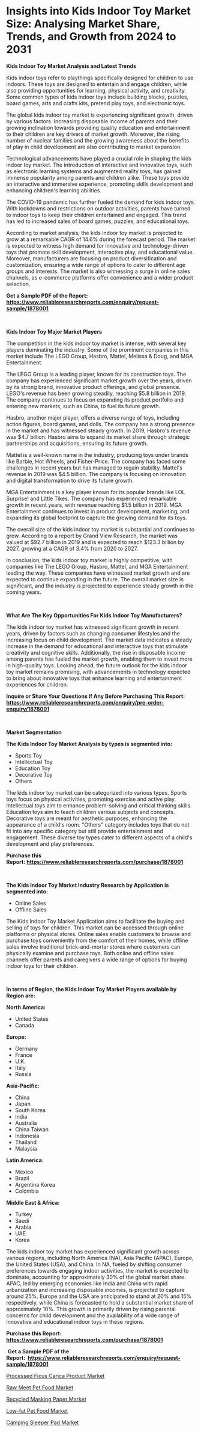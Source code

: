 <p><h1>Insights into Kids Indoor Toy Market Size: Analysing Market Share, Trends, and Growth from 2024 to 2031</h1></p><p><strong>Kids Indoor Toy Market Analysis and Latest Trends</strong></p>
<p><p>Kids indoor toys refer to playthings specifically designed for children to use indoors. These toys are designed to entertain and engage children, while also providing opportunities for learning, physical activity, and creativity. Some common types of kids indoor toys include building blocks, puzzles, board games, arts and crafts kits, pretend play toys, and electronic toys.</p><p>The global kids indoor toy market is experiencing significant growth, driven by various factors. Increasing disposable income of parents and their growing inclination towards providing quality education and entertainment to their children are key drivers of market growth. Moreover, the rising number of nuclear families and the growing awareness about the benefits of play in child development are also contributing to market expansion.</p><p>Technological advancements have played a crucial role in shaping the kids indoor toy market. The introduction of interactive and innovative toys, such as electronic learning systems and augmented reality toys, has gained immense popularity among parents and children alike. These toys provide an interactive and immersive experience, promoting skills development and enhancing children's learning abilities.</p><p>The COVID-19 pandemic has further fueled the demand for kids indoor toys. With lockdowns and restrictions on outdoor activities, parents have turned to indoor toys to keep their children entertained and engaged. This trend has led to increased sales of board games, puzzles, and educational toys.</p><p>According to market analysis, the kids indoor toy market is projected to grow at a remarkable CAGR of 14.6% during the forecast period. The market is expected to witness high demand for innovative and technology-driven toys that promote skill development, interactive play, and educational value. Moreover, manufacturers are focusing on product diversification and customization, ensuring a wide range of options to cater to different age groups and interests. The market is also witnessing a surge in online sales channels, as e-commerce platforms offer convenience and a wider product selection.</p></p>
<p><strong>Get a Sample PDF of the Report:&nbsp; <a href="https://www.reliableresearchreports.com/enquiry/request-sample/1878001">https://www.reliableresearchreports.com/enquiry/request-sample/1878001</a></strong></p>
<p>&nbsp;</p>
<p><strong>Kids Indoor Toy Major Market Players</strong></p>
<p><p>The competition in the kids indoor toy market is intense, with several key players dominating the industry. Some of the prominent companies in this market include The LEGO Group, Hasbro, Mattel, Melissa & Doug, and MGA Entertainment.</p><p>The LEGO Group is a leading player, known for its construction toys. The company has experienced significant market growth over the years, driven by its strong brand, innovative product offerings, and global presence. LEGO's revenue has been growing steadily, reaching $5.8 billion in 2019. The company continues to focus on expanding its product portfolio and entering new markets, such as China, to fuel its future growth.</p><p>Hasbro, another major player, offers a diverse range of toys, including action figures, board games, and dolls. The company has a strong presence in the market and has witnessed steady growth. In 2019, Hasbro's revenue was $4.7 billion. Hasbro aims to expand its market share through strategic partnerships and acquisitions, ensuring its future growth.</p><p>Mattel is a well-known name in the industry, producing toys under brands like Barbie, Hot Wheels, and Fisher-Price. The company has faced some challenges in recent years but has managed to regain stability. Mattel's revenue in 2019 was $4.5 billion. The company is focusing on innovation and digital transformation to drive its future growth.</p><p>MGA Entertainment is a key player known for its popular brands like LOL Surprise! and Little Tikes. The company has experienced remarkable growth in recent years, with revenue reaching $1.5 billion in 2019. MGA Entertainment continues to invest in product development, marketing, and expanding its global footprint to capture the growing demand for its toys.</p><p>The overall size of the kids indoor toy market is substantial and continues to grow. According to a report by Grand View Research, the market was valued at $92.7 billion in 2019 and is expected to reach $123.3 billion by 2027, growing at a CAGR of 3.4% from 2020 to 2027.</p><p>In conclusion, the kids indoor toy market is highly competitive, with companies like The LEGO Group, Hasbro, Mattel, and MGA Entertainment leading the way. These companies have witnessed market growth and are expected to continue expanding in the future. The overall market size is significant, and the industry is projected to experience steady growth in the coming years.</p></p>
<p>&nbsp;</p>
<p><strong>What Are The Key Opportunities For Kids Indoor Toy Manufacturers?</strong></p>
<p><p>The kids indoor toy market has witnessed significant growth in recent years, driven by factors such as changing consumer lifestyles and the increasing focus on child development. The market data indicates a steady increase in the demand for educational and interactive toys that stimulate creativity and cognitive skills. Additionally, the rise in disposable income among parents has fueled the market growth, enabling them to invest more in high-quality toys. Looking ahead, the future outlook for the kids indoor toy market remains promising, with advancements in technology expected to bring about innovative toys that enhance learning and entertainment experiences for children.</p></p>
<p><strong>Inquire or Share Your Questions If Any Before Purchasing This Report: <a href="https://www.reliableresearchreports.com/enquiry/pre-order-enquiry/1878001">https://www.reliableresearchreports.com/enquiry/pre-order-enquiry/1878001</a></strong></p>
<p>&nbsp;</p>
<p><strong>Market Segmentation</strong></p>
<p><strong>The Kids Indoor Toy Market Analysis by types is segmented into:</strong></p>
<p><ul><li>Sports Toy</li><li>Intellectual Toy</li><li>Education Toy</li><li>Decorative Toy</li><li>Others</li></ul></p>
<p><p>The kids indoor toy market can be categorized into various types. Sports toys focus on physical activities, promoting exercise and active play. Intellectual toys aim to enhance problem-solving and critical thinking skills. Education toys aim to teach children various subjects and concepts. Decorative toys are meant for aesthetic purposes, enhancing the appearance of a child's room. "Others" category includes toys that do not fit into any specific category but still provide entertainment and engagement. These diverse toy types cater to different aspects of a child's development and play preferences.</p></p>
<p><strong>Purchase this Report:&nbsp;<a href="https://www.reliableresearchreports.com/purchase/1878001">https://www.reliableresearchreports.com/purchase/1878001</a></strong></p>
<p>&nbsp;</p>
<p><strong>The Kids Indoor Toy Market Industry Research by Application is segmented into:</strong></p>
<p><ul><li>Online Sales</li><li>Offline Sales</li></ul></p>
<p><p>The Kids Indoor Toy Market Application aims to facilitate the buying and selling of toys for children. This market can be accessed through online platforms or physical stores. Online sales enable customers to browse and purchase toys conveniently from the comfort of their homes, while offline sales involve traditional brick-and-mortar stores where customers can physically examine and purchase toys. Both online and offline sales channels offer parents and caregivers a wide range of options for buying indoor toys for their children.</p></p>
<p>&nbsp;</p>
<p><strong>In terms of Region, the Kids Indoor Toy Market Players available by Region are:</strong></p>
<p>
    <p> <strong> North America: </strong>
        <ul>
            <li>United States</li>
            <li>Canada</li>
        </ul>
        </p> 
    <p> <strong> Europe: </strong>
        <ul>
            <li>Germany</li>
            <li>France</li>
            <li>U.K.</li>
            <li>Italy</li>
            <li>Russia</li>
        </ul>
        </p> 
    <p> <strong> Asia-Pacific: </strong>
        <ul>
            <li>China</li>
            <li>Japan</li>
            <li>South Korea</li>
            <li>India</li>
            <li>Australia</li>
            <li>China Taiwan</li>
            <li>Indonesia</li>
            <li>Thailand</li>
            <li>Malaysia</li>
        </ul>
        </p> 
    <p> <strong> Latin America: </strong>
        <ul>
            <li>Mexico</li>
            <li>Brazil</li>
            <li>Argentina Korea</li>
            <li>Colombia</li>
        </ul>
        </p> 
    <p> <strong> Middle East & Africa: </strong>
        <ul>
            <li>Turkey</li>
            <li>Saudi</li>
            <li>Arabia</li>
            <li>UAE</li>
            <li>Korea</li>
        </ul>
    </p>
    </p>
<p><p>The kids indoor toy market has experienced significant growth across various regions, including North America (NA), Asia Pacific (APAC), Europe, the United States (USA), and China. In NA, fueled by shifting consumer preferences towards engaging indoor activities, the market is expected to dominate, accounting for approximately 30% of the global market share. APAC, led by emerging economies like India and China with rapid urbanization and increasing disposable incomes, is projected to capture around 25%. Europe and the USA are anticipated to stand at 20% and 15% respectively, while China is forecasted to hold a substantial market share of approximately 10%. This growth is primarily driven by rising parental concerns for child development and the availability of a wide range of innovative and educational indoor toys in these regions.</p></p>
<p><strong>Purchase this Report: <a href="https://www.reliableresearchreports.com/purchase/1878001">https://www.reliableresearchreports.com/purchase/1878001</a></strong></p>
<p>&nbsp;<strong>Get a Sample PDF of the Report:&nbsp;&nbsp;<a href="https://www.reliableresearchreports.com/enquiry/request-sample/1878001">https://www.reliableresearchreports.com/enquiry/request-sample/1878001</a></strong></p>
<p><strong></strong></p>
<p><p><a href="https://github.com/mahnoor2003/Market-Research-Report-List-2/blob/main/processed-ficus-carica-product-market.md">Processed Ficus Carica Product Market</a></p><p><a href="https://github.com/maliyahmorrow6654/Market-Research-Report-List-2/blob/main/raw-meet-pet-food-market.md">Raw Meet Pet Food Market</a></p><p><a href="https://github.com/deliacustodio40/Market-Research-Report-List-2/blob/main/recycled-masking-paper-market.md">Recycled Masking Paper Market</a></p><p><a href="https://github.com/abdelrhmankishk22/Market-Research-Report-List-2/blob/main/low-fat-pet-food-market.md">Low-fat Pet Food Market</a></p><p><a href="https://github.com/scarol104/Market-Research-Report-List-2/blob/main/camping-sleeper-pad-market.md">Camping Sleeper Pad Market</a></p></p>